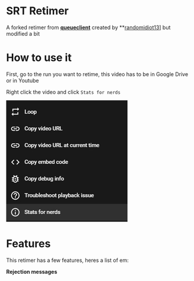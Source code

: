 # SRT Retimer
A forked retimer from **[queueclient](https://github.com/randomidiot13/queueclient)** created by **[randomidiot13](https://github.com/randomidiot13)] but modified a bit

# How to use it
First, go to the run you want to retime, this video has to be in Google Drive or in Youtube

Right click the video and click `Stats for nerds`

![image](assets/ss1.jpg)

# Features
This retimer has a few features, heres a list of em:

**Rejection messages**
